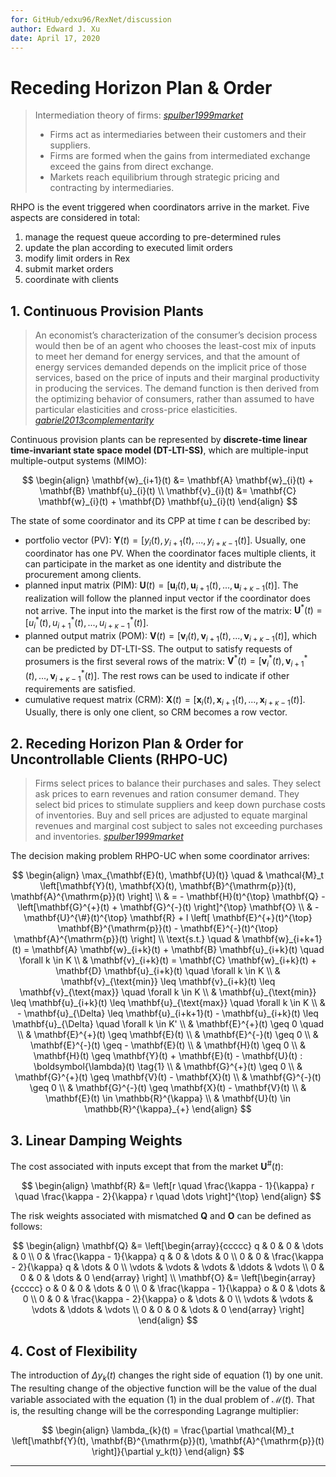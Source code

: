```yaml
---
for: GitHub/edxu96/RexNet/discussion
author: Edward J. Xu
date: April 17, 2020
---
```


# Receding Horizon Plan & Order

> Intermediation theory of firms: [_spulber1999market_]
> - Firms act as intermediaries between their customers and their suppliers.
> - Firms are formed when the gains from intermediated exchange exceed the gains from direct exchange.
> - Markets reach equilibrium through strategic pricing and contracting by intermediaries.

RHPO is the event triggered when coordinators arrive in the market. Five aspects are considered in total:

1. manage the request queue according to pre-determined rules
2. update the plan according to executed limit orders
3. modify limit orders in Rex
4. submit market orders
5. coordinate with clients

## 1. Continuous Provision Plants

> An economist’s characterization of the consumer’s decision process would then be of an agent who chooses the least-cost mix of inputs to meet her demand for energy services, and that the amount of energy services demanded depends on the implicit price of those services, based on the price of inputs and their marginal productivity in producing the services. The demand function is then derived from the optimizing behavior of consumers, rather than assumed to have particular elasticities and cross-price elasticities. [_gabriel2013complementarity_]

Continuous provision plants can be represented by __discrete-time linear time-invariant state space model (DT-LTI-SS)__, which are multiple-input multiple-output systems (MIMO):

$$ \begin{align}
\mathbf{w}_{i+1}(t) &= \mathbf{A} \mathbf{w}_{i}(t) + \mathbf{B} \mathbf{u}_{i}(t) \\
\mathbf{v}_{i}(t) &= \mathbf{C} \mathbf{w}_{i}(t) + \mathbf{D} \mathbf{u}_{i}(t)
\end{align} $$

The state of some coordinator and its CPP at time $t$ can be described by:

- portfolio vector (PV): $\mathbf{Y}(t) = [y_i(t), y_{i+1}(t), ..., y_{i+\kappa-1}(t)]$. Usually, one coordinator has one PV. When the coordinator faces multiple clients, it can participate in the market as one identity and distribute the procurement among clients.
- planned input matrix (PIM): $\mathbf{U}(t) = [\mathbf{u}_i(t), \mathbf{u}_{i+1}(t), ..., \mathbf{u}_{i+\kappa-1}(t)]$. The realization will follow the planned input vector if the coordinator does not arrive. The input into the market is the first row of the matrix: $\mathbf{U}^{*}(t) = [u_i^{*}(t), u_{i+1}^{*}(t), ..., u_{i+\kappa-1}^{*}(t)]$.
- planned output matrix (POM): $\mathbf{V}(t) = [\mathbf{v}_i(t), \mathbf{v}_{i+1}(t), ..., \mathbf{v}_{i+\kappa-1}(t)]$, which can be predicted by DT-LTI-SS. The output to satisfy requests of prosumers is the first several rows of the matrix: $\mathbf{V}^{*}(t) = [\mathbf{v}_i^{*}(t), \mathbf{v}_{i+1}^{*}(t), ..., \mathbf{v}_{i+\kappa-1}^{*}(t)]$. The rest rows can be used to indicate if other requirements are satisfied.
- cumulative request matrix (CRM): $\mathbf{X}(t) = [\mathbf{x}_i(t), \mathbf{x}_{i+1}(t), ..., \mathbf{x}_{i+\kappa-1}(t)]$. Usually, there is only one client, so CRM becomes a row vector.

## 2. Receding Horizon Plan & Order for Uncontrollable Clients (RHPO-UC)

> Firms select prices to balance their purchases and sales. They select ask prices to earn revenues and ration consumer demand. They select bid prices to stimulate suppliers and keep down purchase costs of inventories. Buy and sell prices are adjusted to equate marginal revenues and marginal cost subject to sales not exceeding purchases and inventories. [_spulber1999market_]

The decision making problem RHPO-UC when some coordinator arrives:

$$ \begin{align}
\max_{\mathbf{E}(t), \mathbf{U}(t)} \quad & \mathcal{M}_t \left[\mathbf{Y}(t), \mathbf{X}(t), \mathbf{B}^{\mathrm{p}}(t), \mathbf{A}^{\mathrm{p}}(t) \right] \\
& = - \mathbf{H}(t)^{\top} \mathbf{Q} - \left[\mathbf{G}^{+}(t) + \mathbf{G}^{-}(t) \right]^{\top} \mathbf{O} \\
& - \mathbf{U}^{\#}(t)^{\top} \mathbf{R} + l \left[ \mathbf{E}^{+}(t)^{\top} \mathbf{B}^{\mathrm{p}}(t) - \mathbf{E}^{-}(t)^{\top} \mathbf{A}^{\mathrm{p}}(t) \right] \\
\text{s.t.} \quad & \mathbf{w}_{i+k+1}(t) = \mathbf{A} \mathbf{w}_{i+k}(t) + \mathbf{B} \mathbf{u}_{i+k}(t) \quad \forall k \in K \\
& \mathbf{v}_{i+k}(t) = \mathbf{C} \mathbf{w}_{i+k}(t) + \mathbf{D} \mathbf{u}_{i+k}(t) \quad \forall k \in K \\
& \mathbf{v}_{\text{min}} \leq \mathbf{v}_{i+k}(t) \leq \mathbf{v}_{\text{max}} \quad \forall k \in K \\
& \mathbf{u}_{\text{min}} \leq \mathbf{u}_{i+k}(t) \leq \mathbf{u}_{\text{max}} \quad \forall k \in K \\
& - \mathbf{u}_{\Delta} \leq \mathbf{u}_{i+k+1}(t) - \mathbf{u}_{i+k}(t) \leq \mathbf{u}_{\Delta} \quad \forall k \in K' \\
& \mathbf{E}^{+}(t) \geq 0 \quad \\
& \mathbf{E}^{+}(t) \geq \mathbf{E}(t)  \\
& \mathbf{E}^{-}(t) \geq 0 \\
& \mathbf{E}^{-}(t) \geq - \mathbf{E}(t) \\
& \mathbf{H}(t) \geq 0 \\
& \mathbf{H}(t) \geq \mathbf{Y}(t) + \mathbf{E}(t) - \mathbf{U}(t) : \boldsymbol{\lambda}(t) \tag{1} \\
& \mathbf{G}^{+}(t) \geq 0 \\
& \mathbf{G}^{+}(t) \geq \mathbf{V}(t) - \mathbf{X}(t) \\
& \mathbf{G}^{-}(t) \geq 0 \\
& \mathbf{G}^{-}(t) \geq \mathbf{X}(t) - \mathbf{V}(t) \\
& \mathbf{E}(t) \in \mathbb{R}^{\kappa} \\
& \mathbf{U}(t) \in \mathbb{R}^{\kappa}_{+}
\end{align} $$

## 3. Linear Damping Weights

The cost associated with inputs except that from the market $\mathbf{U}^{\#}(t)$:

$$ \begin{align}
\mathbf{R} &= \left[r \quad \frac{\kappa - 1}{\kappa} r \quad \frac{\kappa - 2}{\kappa} r \quad \dots \right]^{\top}
\end{align} $$

The risk weights associated with mismatched $\mathbf{Q}$ and $\mathbf{O}$ can be defined as follows:

$$ \begin{align}
\mathbf{Q} &= \left[\begin{array}{ccccc}
    q & 0 & 0 & \dots & 0 \\
    0 & \frac{\kappa - 1}{\kappa} q & 0 & \dots & 0 \\
    0 & 0 & \frac{\kappa - 2}{\kappa} q & \dots & 0 \\
    \vdots & \vdots & \vdots & \ddots & \vdots \\
    0 & 0 & 0 & \dots & 0
\end{array} \right] \\
\mathbf{O} &= \left[\begin{array}{ccccc}
    o & 0 & 0 & \dots & 0 \\
    0 & \frac{\kappa - 1}{\kappa} o & 0 & \dots & 0 \\
    0 & 0 & \frac{\kappa - 2}{\kappa} o & \dots & 0 \\
    \vdots & \vdots & \vdots & \ddots & \vdots \\
    0 & 0 & 0 & \dots & 0
\end{array} \right]
\end{align} $$

## 4. Cost of Flexibility

The introduction of $\Delta y_k(t)$ changes the right side of equation (1) by one unit. The resulting change of the objective function will be the value of the dual variable associated with the equation (1) in the dual problem of $\mathcal{M}(t)$. That is, the resulting change will be the corresponding Lagrange multiplier:

$$ \begin{align}
\lambda_{k}(t) = \frac{\partial \mathcal{M}_t \left[\mathbf{Y}(t), \mathbf{B}^{\mathrm{p}}(t), \mathbf{A}^{\mathrm{p}}(t) \right]}{\partial y_k(t)}
\end{align} $$

---

[_spulber1999market_]: https://github.com/edxu96/symposium/tree/master/src
[_gabriel2013complementarity_]: https://github.com/edxu96/symposium/tree/master/src

<!-- ## Example: Building Thermal Dynamics

$$
\frac{d T_{i}}{d t}=\frac{1}{R_{i a} C_{i}}\left(T_{a}-T_{i}\right)+\frac{1}{C_{i}} A_{w} \Phi_{s}+\frac{1}{C_{i}} \Phi_{h}+\sigma_{i} \frac{d \omega_{i}}{d t}
$$

$$
\begin{align}
\dot{T}_{i} &= - \frac{1}{R_{i a} C_{i}} T_{i} + \frac{1}{R_{i a} C_{i}} T_{a}  + \frac{1}{C_{i}} A_{w} \Phi_{s} + \frac{1}{C_{i}} \Phi_{h} \\
\dot{T}_{i} &= - \frac{1}{R_{i a} C_{i}} T_{i} + \left[ \frac{1}{C_{i}}, \frac{1}{R_{i a} C_{i}}, \frac{1}{C_{i}} A_{w} \right] [\Phi_{h}, T_{a}, \Phi_{s}]^{\top} \\
\dot{T}_{i} &= - 0.0913 T_{i} + \left[ 0.4831, 0.0913, 3.8116 \right] [\Phi_{h}, T_{a}, \Phi_{s}]^{\top}
\end{align}
$$

$R_{i a} = 5.29$, $C_{i} = 2.07$, $A_{w} = 7.89$

$$
\mathbf{\dot{T}} = \mathbf{A} \mathbf{T} + \mathbf{B} \mathbf{U}
$$

### without Solar Radiation

$$
\dot{T}_{i} = - 0.0913 T_{i} + \left[ 0.4831, 0.0913 \right] [\Phi_{h}, T_{a}]^{\top}
$$

---

## why limit orders?

traders submit market orders because of forecasts update

To receive a better price

as long as the price higher than the marginal cost of production, the generator will not endure a lost.

but there may be a surplus of willingness in the market order

## Why restaurant reservation exchange market failed?

The traded asset cannot be pooled, so it is not liquid enough.

## How to cancel the reservation?

the supplier has to find another buyer

if the customer can find another one and sell it.
-->
